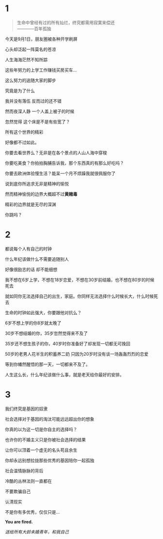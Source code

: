 # 1

> 生命中曾经有过的所有灿烂，终究都需用寂寞来偿还  
> ————百年孤独

今天是9月1日，朋友圈被各种开学刷屏

心头却泛起一阵莫名的苍凉

人生海海茫然不知所踪

这些年努力的上学工作赚钱买房买车...

这么努力的追随大家的脚步

究竟是为了什么

我并没有落伍 反而过的还不错

然而夜深人静 一个人盖上被子的时候

忽然觉得 这个床是不是有些宽了？

所有这个世界的精彩

好像都不过如此。

你要去看世界么？无非是在各个景点的人山人海中穿梭

你要吃美食？你拍拍胸脯告诉我，那个东西真的有那么好吃吗？

你要去欧洲体验慢生活？能呆一个月不烦躁我就很佩服你了

说到底你所追求无非是精神的愉悦

然而精神愉悦的边界大概超不过**黄赌毒**

精彩的边界就是无尽的深渊

你跳吗？

# 2

都说每个人有自己的时钟

什么年纪该做什么不需要追随别人

好像很励志的话 却不能细想

我不想在6岁上学，不想在18岁恋爱，不想在30岁前结婚，也不想在80岁的时候死去

就如同你无法选择自己的出生，家庭。你同样无法选择什么时候长大，什么时候死去

生命的时钟如此强大，你要跟他对抗么？

6岁不想上学的你8岁就太晚了

30岁不想结婚的你，35岁忽然觉得来不及了

35岁还不想生孩子的你，40岁时你准备好了却发现一切都无可挽回

50岁的老男人花半生的积蓄养二奶 只因为20岁时没有谈一场轰轰烈烈的恋爱

等到你幡然醒悟的那一天，一切都来不及了。

人生这么长，什么年纪该做什么事，就是老天给你最好的安排。

# 3

我们终究是基因的奴隶

社会选择对于基因的淘汰可能远远超出你的想象

你真的以为这一切是你自主的选择吗？

也许你的不婚主义只是你被社会选择的结果

让你可以顶着一个虚无的名头苟且余生

你却永远别想拉拢那些优秀的基因陪你一起孤独

社会温情脉脉的背后

冷酷的丛林法则一直都在

不要欺骗自己

认清现实

不是你有多优秀，仅仅只是...

**You are fired.**

*送给所有大龄未婚青年，和我自己*